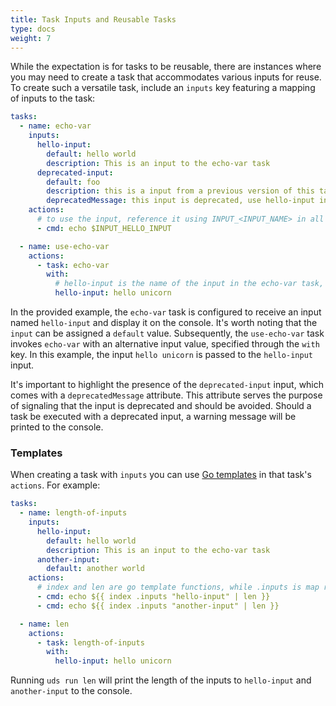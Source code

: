 ```yaml
---
title: Task Inputs and Reusable Tasks
type: docs
weight: 7
---
```


While the expectation is for tasks to be reusable, there are instances where you may need to create a task that accommodates various inputs for reuse. To create such a versatile task, include an `inputs` key featuring a mapping of inputs to the task:

```yaml
tasks:
  - name: echo-var
    inputs:
      hello-input:
        default: hello world
        description: This is an input to the echo-var task
      deprecated-input:
        default: foo
        description: this is a input from a previous version of this task
        deprecatedMessage: this input is deprecated, use hello-input instead
    actions:
      # to use the input, reference it using INPUT_<INPUT_NAME> in all caps
      - cmd: echo $INPUT_HELLO_INPUT

  - name: use-echo-var
    actions:
      - task: echo-var
        with:
          # hello-input is the name of the input in the echo-var task, hello-unicorn is the value we want to pass in
          hello-input: hello unicorn
```

In the provided example, the `echo-var` task is configured to receive an input named `hello-input` and display it on the console. It's worth noting that the `input` can be assigned a `default` value. Subsequently, the `use-echo-var` task invokes `echo-var` with an alternative input value, specified through the `with` key. In this example, the input `hello unicorn` is passed to the `hello-input` input.

It's important to highlight the presence of the `deprecated-input` input, which comes with a `deprecatedMessage` attribute. This attribute serves the purpose of signaling that the input is deprecated and should be avoided. Should a task be executed with a deprecated input, a warning message will be printed to the console.

### Templates

When creating a task with `inputs` you can use [Go templates](https://pkg.go.dev/text/template#hdr-Functions) in that task's `actions`. For example:

```yaml
tasks:
  - name: length-of-inputs
    inputs:
      hello-input:
        default: hello world
        description: This is an input to the echo-var task
      another-input:
        default: another world
    actions:
      # index and len are go template functions, while .inputs is map representing the inputs to the task
      - cmd: echo ${{ index .inputs "hello-input" | len }}
      - cmd: echo ${{ index .inputs "another-input" | len }}

  - name: len
    actions:
      - task: length-of-inputs
        with:
          hello-input: hello unicorn
```

Running `uds run len` will print the length of the inputs to `hello-input` and `another-input` to the console.
